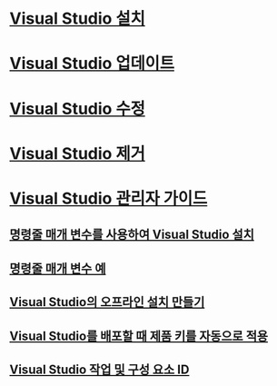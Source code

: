 # [Visual Studio 설치](install-visual-studio.md)
# [Visual Studio 업데이트](update-visual-studio.md)
# [Visual Studio 수정](modify-visual-studio.md)
# [Visual Studio 제거](uninstall-visual-studio.md)
# [Visual Studio 관리자 가이드](visual-studio-administrator-guide.md)
## [명령줄 매개 변수를 사용하여 Visual Studio 설치](use-command-line-parameters-to-install-visual-studio.md)
## [명령줄 매개 변수 예](command-line-parameter-examples.md)
## [Visual Studio의 오프라인 설치 만들기](create-an-offline-installation-of-visual-studio.md)
## [Visual Studio를 배포할 때 제품 키를 자동으로 적용](automatically-apply-product-keys-when-deploying-visual-studio.md)
## [Visual Studio 작업 및 구성 요소 ID](workload-and-component-ids.md)
